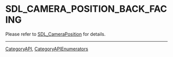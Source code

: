 # SDL_CAMERA_POSITION_BACK_FACING

Please refer to [SDL_CameraPosition](SDL_CameraPosition) for details.

----
[CategoryAPI](CategoryAPI), [CategoryAPIEnumerators](CategoryAPIEnumerators)

